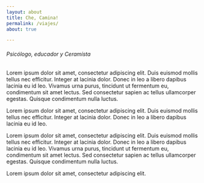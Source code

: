 ```yaml
---
layout: about
title: Che, Camina!
permalink: /viajes/
about: true

---
```


###### <span itemprop="jobTitle">Psicólogo, educador y Ceramísta</span>

Lorem ipsum dolor sit amet, consectetur adipiscing elit. Duis euismod mollis tellus nec efficitur. Integer at lacinia dolor. Donec in leo a libero dapibus lacinia eu id leo. Vivamus urna purus, tincidunt ut fermentum eu, condimentum sit amet lectus. Sed consectetur sapien ac tellus ullamcorper egestas. Quisque condimentum nulla luctus.
<br>

Lorem ipsum dolor sit amet, consectetur adipiscing elit. Duis euismod mollis tellus nec efficitur. Integer at lacinia dolor. Donec in leo a libero dapibus lacinia eu id leo.
<br>

Lorem ipsum dolor sit amet, consectetur adipiscing elit. Duis euismod mollis tellus nec efficitur. Integer at lacinia dolor. Donec in leo a libero dapibus lacinia eu id leo. Vivamus urna purus, tincidunt ut fermentum eu, condimentum sit amet lectus. Sed consectetur sapien ac tellus ullamcorper egestas. Quisque condimentum nulla luctus.
<br>

Lorem ipsum dolor sit amet, consectetur adipiscing elit.
